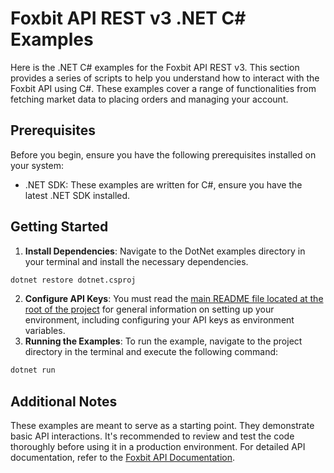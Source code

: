 # Foxbit API REST v3 .NET C# Examples

Here is the .NET C# examples for the Foxbit API REST v3. This section provides a series of scripts to help you understand how to interact with the Foxbit API using C#. These examples cover a range of functionalities from fetching market data to placing orders and managing your account.

## Prerequisites

Before you begin, ensure you have the following prerequisites installed on your system:

- .NET SDK: These examples are written for C#, ensure you have the latest .NET SDK installed.

## Getting Started

1. **Install Dependencies**: Navigate to the DotNet examples directory in your terminal and install the necessary dependencies.

```bash
dotnet restore dotnet.csproj
```

2. **Configure API Keys**: You must read the [main README file located at the root of the project](https://github.com/foxbit-group/foxbit-api-samples?tab=readme-ov-file#getting-started) for general information on setting up your environment, including configuring your API keys as environment variables.
3. **Running the Examples**: To run the example, navigate to the project directory in the terminal and execute the following command:

```bash
dotnet run
```

## Additional Notes

These examples are meant to serve as a starting point. They demonstrate basic API interactions. It's recommended to review and test the code thoroughly before using it in a production environment.
For detailed API documentation, refer to the [Foxbit API Documentation](https://docs.foxbit.com.br/rest/v3/).

